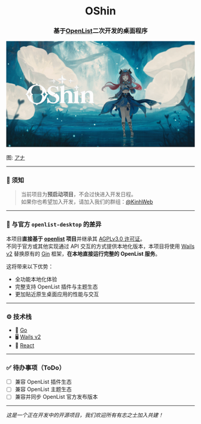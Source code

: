 <div align="center">
    <h1>OShin</h1>
</div>

<div align="center">
  <h3>基于<a href="https://github.com/OpenListTeam/OpenList">OpenList</a>二次开发的桌面程序</h3>
</div>

![](preview.png)

图: [アナ](https://www.pixiv.net/artworks/102983717)

---

### 📄 须知  
> 当前项目为**预启动项目**，不会过快进入开发日程。  
> 如果你也希望加入开发，请加入我们的群组：[@KinhWeb](https://t.me/kinhweb)

---

### 🔧 与官方 `openlist-desktop` 的差异  
本项目**直接基于 [openlist](https://github.com/openlist) 项目**并继承其 [AGPLv3.0 许可证](https://www.gnu.org/licenses/agpl-3.0.html)。  
不同于官方或其他实现通过 API 交互的方式提供本地化版本，本项目将使用 [Wails v2](https://wails.io) 替换原有的 [Gin](https://github.com/gin-gonic/gin) 框架，**在本地直接运行完整的 OpenList 服务**。

这将带来以下优势：
- 全功能本地化体验
- 完整支持 OpenList 插件与主题生态
- 更加贴近原生桌面应用的性能与交互

---

### ⚙️ 技术栈
- 🐹 [Go](https://go.dev/)
- 🖥️ [Wails v2](https://wails.io/)
- 💙 [React](https://react.dev/)

---

### ✅ 待办事项（ToDo）
- [ ] 兼容 OpenList 插件生态  
- [ ] 兼容 OpenList 主题生态  
- [ ] 兼容并同步 OpenList 官方发布版本  

---

*这是一个正在开发中的开源项目，我们欢迎所有有志之士加入共建！*
